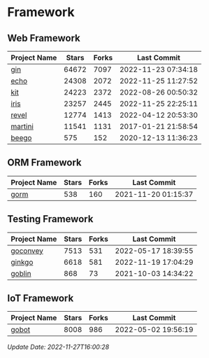 # Framework

## Web Framework
| Project Name | Stars | Forks | Last Commit |
| ------------ | ----- | ----- | ----------- |
| [gin](https://github.com/gin-gonic/gin) | 64672 | 7097 | 2022-11-23 07:34:18 |
| [echo](https://github.com/labstack/echo) | 24308 | 2072 | 2022-11-25 11:27:52 |
| [kit](https://github.com/go-kit/kit) | 24223 | 2372 | 2022-08-26 00:50:32 |
| [iris](https://github.com/kataras/iris) | 23257 | 2445 | 2022-11-25 22:25:11 |
| [revel](https://github.com/revel/revel) | 12774 | 1413 | 2022-04-12 20:53:30 |
| [martini](https://github.com/go-martini/martini) | 11541 | 1131 | 2017-01-21 21:58:54 |
| [beego](https://github.com/astaxie/beego) | 575 | 152 | 2020-12-13 11:36:23 |

## ORM Framework
| Project Name | Stars | Forks | Last Commit |
| ------------ | ----- | ----- | ----------- |
| [gorm](https://github.com/jinzhu/gorm) | 538 | 160 | 2021-11-20 01:15:37 |

## Testing Framework
| Project Name | Stars | Forks | Last Commit |
| ------------ | ----- | ----- | ----------- |
| [goconvey](https://github.com/smartystreets/goconvey) | 7513 | 531 | 2022-05-17 18:39:55 |
| [ginkgo](https://github.com/onsi/ginkgo) | 6618 | 581 | 2022-11-19 17:04:29 |
| [goblin](https://github.com/franela/goblin) | 868 | 73 | 2021-10-03 14:34:22 |

## IoT Framework
| Project Name | Stars | Forks | Last Commit |
| ------------ | ----- | ----- | ----------- |
| [gobot](https://github.com/hybridgroup/gobot) | 8008 | 986 | 2022-05-02 19:56:19 |

*Update Date: 2022-11-27T16:00:28*
